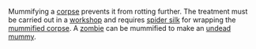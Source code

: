 Mummifying a [corpse](Corpse.md) prevents it from rotting further. The treatment
must be carried out in a [workshop](Workshop.md) and requires [spider silk](SpiderSilk.md) for wrapping the [mummified corpse](MummifiedCorpse.md). A [zombie](Zombie.md) can be mummified to make an [undead mummy](UndeadMummy.md).